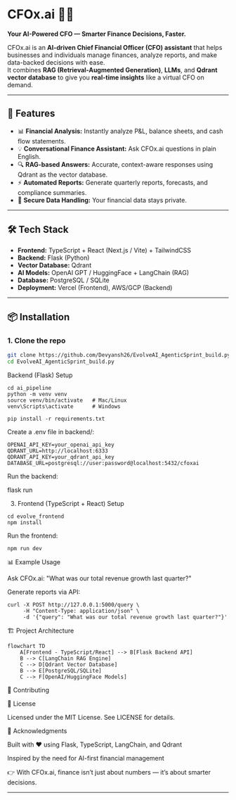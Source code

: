 # CFOx.ai 🦊💼  
**Your AI-Powered CFO — Smarter Finance Decisions, Faster.**  

CFOx.ai is an **AI-driven Chief Financial Officer (CFO) assistant** that helps businesses and individuals manage finances, analyze reports, and make data-backed decisions with ease.  
It combines **RAG (Retrieval-Augmented Generation)**, **LLMs**, and **Qdrant vector database** to give you **real-time insights** like a virtual CFO on demand.  

---

## 🚀 Features  
- 📊 **Financial Analysis:** Instantly analyze P&L, balance sheets, and cash flow statements.  
- 💡 **Conversational Finance Assistant:** Ask CFOx.ai questions in plain English.  
- 🔍 **RAG-based Answers:** Accurate, context-aware responses using Qdrant as the vector database.  
- ⚡ **Automated Reports:** Generate quarterly reports, forecasts, and compliance summaries.  
- 🔐 **Secure Data Handling:** Your financial data stays private.  

---

## 🛠️ Tech Stack  
- **Frontend:** TypeScript + React (Next.js / Vite) + TailwindCSS  
- **Backend:** Flask (Python)  
- **Vector Database:** Qdrant  
- **AI Models:** OpenAI GPT / HuggingFace + LangChain (RAG)  
- **Database:** PostgreSQL / SQLite  
- **Deployment:** Vercel (Frontend), AWS/GCP (Backend)  

---

## 📦 Installation  

### 1. Clone the repo  
```bash
git clone https://github.com/Devyansh26/EvolveAI_AgenticSprint_build.py.git
cd EvolveAI_AgenticSprint_build.py
```
Backend (Flask) Setup
```
cd ai_pipeline
python -m venv venv
source venv/bin/activate   # Mac/Linux
venv\Scripts\activate      # Windows

pip install -r requirements.txt
```
Create a .env file in backend/:
```
OPENAI_API_KEY=your_openai_api_key
QDRANT_URL=http://localhost:6333
QDRANT_API_KEY=your_qdrant_api_key
DATABASE_URL=postgresql://user:password@localhost:5432/cfoxai
```

Run the backend:

flask run

3. Frontend (TypeScript + React) Setup
```   
cd evolve_frontend
npm install
```

Run the frontend:
```
npm run dev
```

📊 Example Usage

Ask CFOx.ai:
"What was our total revenue growth last quarter?"

Generate reports via API:
```
curl -X POST http://127.0.0.1:5000/query \
     -H "Content-Type: application/json" \
     -d '{"query": "What was our total revenue growth last quarter?"}'
```


🏗️ Project Architecture
```
flowchart TD
    A[Frontend - TypeScript/React] --> B[Flask Backend API]
    B --> C[LangChain RAG Engine]
    C --> D[Qdrant Vector Database]
    B --> E[PostgreSQL/SQLite]
    C --> F[OpenAI/HuggingFace Models]
```


🤝 Contributing

📜 License

Licensed under the MIT License. See LICENSE
 for details.

🌟 Acknowledgments

Built with ❤️ using Flask, TypeScript, LangChain, and Qdrant

Inspired by the need for AI-first financial management

👉 With CFOx.ai, finance isn’t just about numbers — it’s about smarter decisions.


---
